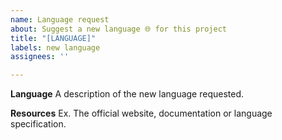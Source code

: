 ```yaml
---
name: Language request
about: Suggest a new language 🌐 for this project
title: "[LANGUAGE]"
labels: new language
assignees: ''

---
```


**Language**
A description of the new language requested.

**Resources**
Ex. The official website, documentation or language specification.
